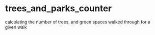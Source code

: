 # trees_and_parks_counter
calculating the number of trees, and green spaces walked through for a given walk
